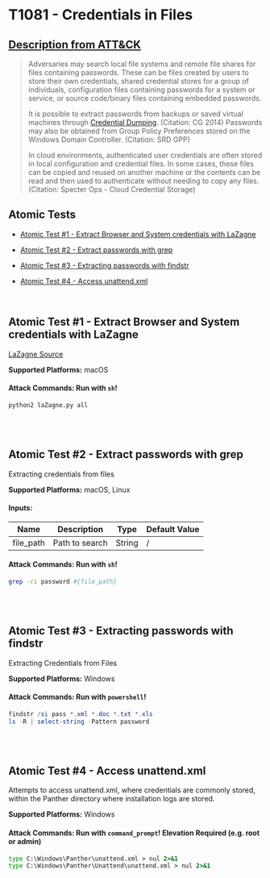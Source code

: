 # T1081 - Credentials in Files
## [Description from ATT&CK](https://attack.mitre.org/wiki/Technique/T1081)
<blockquote>Adversaries may search local file systems and remote file shares for files containing passwords. These can be files created by users to store their own credentials, shared credential stores for a group of individuals, configuration files containing passwords for a system or service, or source code/binary files containing embedded passwords.

It is possible to extract passwords from backups or saved virtual machines through [Credential Dumping](https://attack.mitre.org/techniques/T1003). (Citation: CG 2014) Passwords may also be obtained from Group Policy Preferences stored on the Windows Domain Controller. (Citation: SRD GPP)

In cloud environments, authenticated user credentials are often stored in local configuration and credential files. In some cases, these files can be copied and reused on another machine or the contents can be read and then used to authenticate without needing to copy any files. (Citation: Specter Ops - Cloud Credential Storage)

</blockquote>

## Atomic Tests

- [Atomic Test #1 - Extract Browser and System credentials with LaZagne](#atomic-test-1---extract-browser-and-system-credentials-with-lazagne)

- [Atomic Test #2 - Extract passwords with grep](#atomic-test-2---extract-passwords-with-grep)

- [Atomic Test #3 - Extracting passwords with findstr](#atomic-test-3---extracting-passwords-with-findstr)

- [Atomic Test #4 - Access unattend.xml](#atomic-test-4---access-unattendxml)


<br/>

## Atomic Test #1 - Extract Browser and System credentials with LaZagne
[LaZagne Source](https://github.com/AlessandroZ/LaZagne)

**Supported Platforms:** macOS



#### Attack Commands: Run with `sh`! 


```sh
python2 laZagne.py all
```






<br/>
<br/>

## Atomic Test #2 - Extract passwords with grep
Extracting credentials from files

**Supported Platforms:** macOS, Linux


#### Inputs:
| Name | Description | Type | Default Value | 
|------|-------------|------|---------------|
| file_path | Path to search | String | /|


#### Attack Commands: Run with `sh`! 


```sh
grep -ri password #{file_path}
```






<br/>
<br/>

## Atomic Test #3 - Extracting passwords with findstr
Extracting Credentials from Files

**Supported Platforms:** Windows



#### Attack Commands: Run with `powershell`! 


```powershell
findstr /si pass *.xml *.doc *.txt *.xls
ls -R | select-string -Pattern password
```






<br/>
<br/>

## Atomic Test #4 - Access unattend.xml
Attempts to access unattend.xml, where credentials are commonly stored, within the Panther directory where installation logs are stored.

**Supported Platforms:** Windows



#### Attack Commands: Run with `command_prompt`!  Elevation Required (e.g. root or admin) 


```cmd
type C:\Windows\Panther\unattend.xml > nul 2>&1
type C:\Windows\Panther\Unattend\unattend.xml > nul 2>&1
```






<br/>
